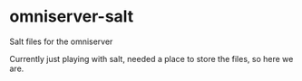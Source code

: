 omniserver-salt
===============

Salt files for the omniserver

Currently just playing with salt, needed a place to store the files, so here 
we are. 
